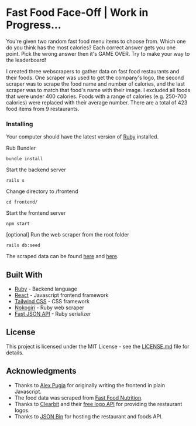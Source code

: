 # Fast Food Face-Off | Work in Progress...

You're given two random fast food menu items to choose from. Which one do you think has the most calories? Each correct answer gets you one point. Pick the wrong answer then it's GAME OVER. Try to make your way to the leaderboard!

I created three webscrapers to gather data on fast food restaurants and their foods. One scraper was used to get the company's logo, the second scraper was to scrape the food name and number of calories, and the last scraper was to match that food's name with their image. I excluded all foods that were under 400 calories. Foods with a range of calories (e.g. 250-700 calories) were replaced with their average number. There are a total of 423 food items from 9 restaurants.

### Installing

Your computer should have the latest version of [Ruby](https://www.ruby-lang.org/en/documentation/installation/) installed.

Rub Bundler

```
bundle install
```

Start the backend server

```
rails s
```

Change directory to /frontend

```
cd frontend/
```

Start the frontend server

```
npm start
```

[optional] Run the web scraper from the root folder
```
rails db:seed
```

The scraped data can be found [here](https://api.jsonbin.io/b/5e0bbfcf02ce5777b8b583e6) and [here](https://api.jsonbin.io/b/5e0bbf5f02ce5777b8b583b6).

## Built With

* [Ruby](http://www.yahoo.com) - Backend language
* [React](http://www.yahoo.com) - Javascript frontend framework
* [Tailwind CSS](https://www.tailwindcss.com) - CSS framework
* [Nokogiri](https://rometools.github.io/rome/) - Ruby web scraper
* [Fast JSON API](https://github.com/Netflix/fast_jsonapi) - Ruby serializer

## License

This project is licensed under the MIT License - see the [LICENSE.md](LICENSE) file for details.

## Acknowledgments

* Thanks to [Alex Pugia](https://github.com/jasminnancy) for originally writing the frontend in plain Javascript.
* The food data was scraped from [Fast Food Nutrition](https://fastfoodnutrition.org).
* Thanks to [Clearbit](http://clearbit.com) and their [free logo API](https://clearbit.com/logo) for providing the restaurant logos.
* Thanks to [JSON Bin](http://https://jsonbin.io/) for hosting the restaurant and foods API.
